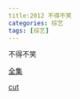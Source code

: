 ```yaml
---
title:2012 不得不笑
categories: 综艺
tags: [综艺]
---
```


不得不笑

[全集](https://www.bilibili.com/video/BV1vt4y1S7A9?p=1)

[cut](https://m.weibo.cn/status/4317612277674098?)